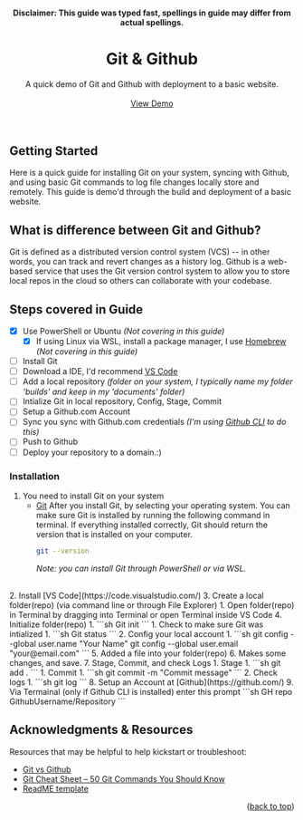 <!-- Improved compatibility of back to top link: See: https://github.com/othneildrew/Best-README-Template/pull/73 -->
<a name="readme-top"></a>


<!-- PROJECT Header -->
<div align="center">
  <h4>Disclaimer: This guide was typed fast, spellings in guide may differ from actual spellings.</h4>
  <h1 align="center">Git & Github</h1>
  <p align="center">
    A quick demo of Git and Github with deployment to a basic website. 
    <br />
    <br />
    <a href="https://golden-crisp-082db5.netlify.app/">View Demo</a>
    <br />
    <br />
    <br />
  </p>
</div>


<!-- About the project -->
## Getting Started

Here is a quick guide for installing Git on your system, syncing with Github, and using basic Git commands to log file changes locally store and remotely. This guide is demo'd through the build and deployment of a basic website.

<!-- What is Git and Github? -->

## What is difference between Git and Github?

Git is defined as a distributed version control system (VCS) -- in other words, you can track and revert changes as a history log. Github is a web-based service that uses the Git version control system to allow you to store local repos in the cloud so others can collaborate with your codebase.

<!-- Outline -->
## Steps covered in Guide

- [x] Use PowerShell or Ubuntu *(Not covering in this guide)*
  - [x] If using Linux via WSL, install a package manager, I use [Homebrew](https://brew.sh/) *(Not covering in this guide)*
- [ ] Install Git
- [ ] Download a IDE, I'd recommend [VS Code](https://code.visualstudio.com/)
- [ ] Add a local repository *(folder on your system, I typically name my folder 'builds' and keep in my 'documents' folder)*
- [ ] Intialize Git in local repository, Config, Stage, Commit
- [ ] Setup a Github.com Account 
- [ ] Sync you sync with Github.com credentials *(I'm using [Github CLI](https://cli.github.com/) to do this)*
- [ ] Push to Github
- [ ] Deploy your repository to a domain.:)

### Installation

1. You need to install Git on your system
   * [Git](https://git-scm.com/)
        After you install Git, by selecting your operating system. You can make sure Git is installed by running the following command in terminal. If everything installed correctly, Git should return the version that is installed on your computer.
        ```sh
        git --version
        ```
        _Note: you can install Git through PowerShell or via WSL._
 <br /> 
2. Install [VS Code](https://code.visualstudio.com/)
3. Create a local folder(repo) (via command line or through File Explorer)
   1. Open folder(repo) in Terminal by dragging into Terminal or open Terminal inside VS Code
4. Initialize folder(repo)
   1. ```sh
        Git init 
        ```
    1. Check to make sure Git was intialized
       1. ```sh
            Git status
            ```
    2. Config your local account
       1. ```sh
            git config --global user.name "Your Name"
            git config --global user.email "your@email.com"
            ```
5. Added a file into your folder(repo)
6. Makes some changes, and save.
7. Stage, Commit, and check Logs
   1. Stage
      1. ```sh
            git add .
            ```
    1. Commit
       1. ```sh
            git commit -m "Commit message"
            ```
    2. Check logs
       1. ```sh
            git log
            ```
8. Setup an Account at [Github](https://github.com/)
9.  Via Termainal (only if Github CLI is installed) enter this prompt
   ```sh
    GH repo GithubUsername/Repository
   ```


<!-- ACKNOWLEDGMENTS -->
## Acknowledgments & Resources

Resources that may be helpful to help kickstart or troubleshoot:

* [Git vs Github](https://www.geeksforgeeks.org/difference-between-git-and-github/#:~:text=Below%20is%20a%20table%20of%20differences%20between%20Git,maintained%20by%20Microsoft.%20%208%20more%20rows%20)
* [Git Cheat Sheet – 50 Git Commands You Should Know](https://www.freecodecamp.org/news/git-cheat-sheet/)
* [ReadME template](https://github.com/othneildrew/Best-README-Template)

<p align="right">(<a href="#readme-top">back to top</a>)</p>

